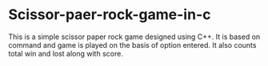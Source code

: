 # Scissor-paer-rock-game-in-c
This is a simple scissor paper rock game designed using C++. It is based on command and game is played on the basis of option entered. It also counts total win and lost along with score.
